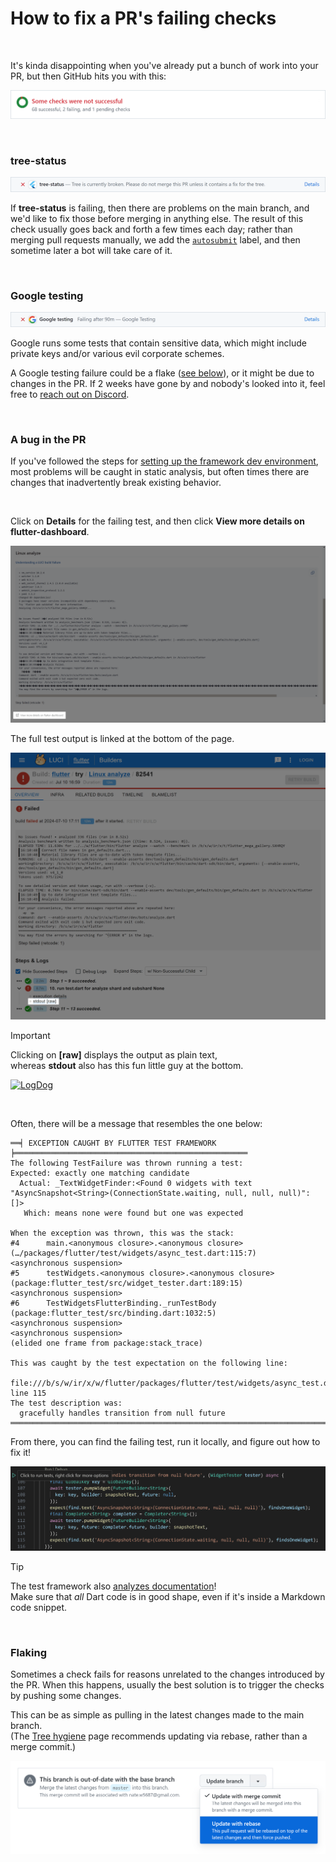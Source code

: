 # How to fix a PR's failing checks

<br>

It's kinda disappointing when you've already put a bunch of work into your PR,
but then GitHub hits you with this:

![some checks were not successful](./image_files/some_checks_were_not_successful.png)

<br>

### tree-status

![Tree is currently broken.](./image_files/tree_is_currently_broken.png)

If **tree-status** is failing, then there are problems on the main branch,
and we'd like to fix those before merging in anything else.
The result of this check usually goes back and forth a few times each day;
rather than merging pull requests manually, we add the
[`autosubmit`](https://github.com/flutter/flutter/pulls?q=is%3Apr+label%3Aautosubmit)
label, and then sometime later a bot will take care of it.

<br>

### Google testing

![Google testing](./image_files/google_testing.png)

Google runs some tests that contain sensitive data, which might include
private keys and/or various evil corporate schemes.

A Google testing failure could be a flake ([see below](#flaking)), or it
might be due to changes in the PR. If 2 weeks have gone by and nobody's
looked into it, feel free to [reach out on Discord](../../Chat.md).

<br>

### A bug in the PR

If you've followed the steps for
[setting up the framework dev environment](../../Setting-up-the-Framework-development-environment.md),
most problems will be caught in static analysis, but often times
there are changes that inadvertently break existing behavior.

<br>

Click on **Details** for the failing test, and then click
**View more details on flutter-dashboard**.

![view more details](./image_files/view_more_details_button.png)

The full test output is linked at the bottom of the page.

![LUCI overview page](./image_files/luci_overview.png)

> [!IMPORTANT]
> Clicking on **[raw]** displays the output as plain text,\
> whereas **stdout** also has this fun little guy at the bottom.
>
> [![LogDog](https://storage.googleapis.com/chrome-infra/logdog-small.png)](https://chromium.googlesource.com/infra/luci/luci-go/+/master/logdog/)

<br>

Often, there will be a message that resembles the one below:

```
══╡ EXCEPTION CAUGHT BY FLUTTER TEST FRAMEWORK ╞════════════════════════════════════════════════════
The following TestFailure was thrown running a test:
Expected: exactly one matching candidate
  Actual: _TextWidgetFinder:<Found 0 widgets with text
"AsyncSnapshot<String>(ConnectionState.waiting, null, null, null)": []>
   Which: means none were found but one was expected

When the exception was thrown, this was the stack:
#4      main.<anonymous closure>.<anonymous closure> (…/packages/flutter/test/widgets/async_test.dart:115:7)
<asynchronous suspension>
#5      testWidgets.<anonymous closure>.<anonymous closure> (package:flutter_test/src/widget_tester.dart:189:15)
<asynchronous suspension>
#6      TestWidgetsFlutterBinding._runTestBody (package:flutter_test/src/binding.dart:1032:5)
<asynchronous suspension>
<asynchronous suspension>
(elided one frame from package:stack_trace)

This was caught by the test expectation on the following line:
  file:///b/s/w/ir/x/w/flutter/packages/flutter/test/widgets/async_test.dart line 115
The test description was:
  gracefully handles transition from null future
════════════════════════════════════════════════════════════════════════════════════════════════════
```

From there, you can find the failing test, run it locally,
and figure out how to fix it!

![Run test locally](./image_files/click_to_run_tests.png)

> [!TIP]
> The test framework also [analyzes documentation](https://ln.hixie.ch/?start=1660174115)!\
> Make sure that *all* Dart code is in good shape, even if it's inside
> a Markdown code snippet.

<br>

### Flaking

Sometimes a check fails for reasons unrelated to the changes introduced by the PR.
When this happens, usually the best solution is to trigger the checks by pushing
some changes.

This can be as simple as pulling in the latest changes made to the main branch.\
(The [Tree hygiene](../../Tree-hygiene.md#using-git) page recommends updating
via rebase, rather than a merge commit.)

![Update with rebase](./image_files/update_with_rebase.png)
